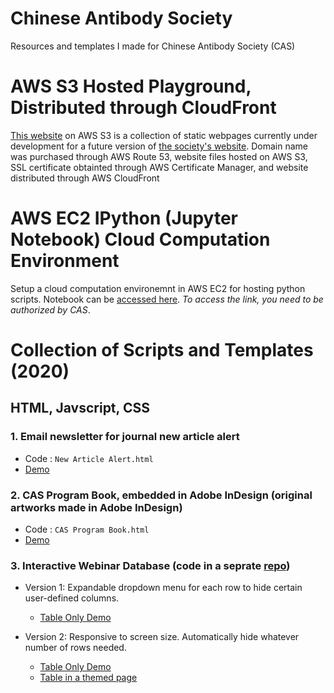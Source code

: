 # Chinese Antibody Society
Resources and templates I made for Chinese Antibody Society (CAS)

# AWS S3 Hosted Playground, Distributed through CloudFront

[This website](http://chineseantibody-dev.org/) on AWS S3 is a collection of static webpages currently under development for a future version of [the society's website](https://chineseantibody.org/). Domain name was purchased through AWS Route 53, website files hosted on AWS S3, SSL certificate obtainted through AWS Certificate Manager, and website distributed through AWS CloudFront

# AWS EC2 IPython (Jupyter Notebook) Cloud Computation Environment

Setup a cloud computation environemnt in AWS EC2 for hosting python scripts. Notebook can be [accessed here](https://ec2-18-217-92-114.us-east-2.compute.amazonaws.com:8888/tree/MyNotebooks/). *To access the link, you need to be authorized by CAS*.

# Collection of Scripts and Templates (2020)

## HTML, Javscript, CSS

### 1. Email newsletter for journal new article alert

 - Code : `New Article Alert.html`
 - [Demo](https://xinyu-dev.github.io/cas/New%20Article%20Alert.html)

### 2. CAS Program Book, embedded in Adobe InDesign (original artworks made in Adobe InDesign)

 - Code : `CAS Program Book.html`
 - [Demo](https://xinyu-dev.github.io/cas//CAS%20Program%20Book.html)

### 3. Interactive Webinar Database (code in a seprate [repo](https://github.com/xinyu-dev/interactive-datatable))
 - Version 1: Expandable dropdown menu for each row to hide certain user-defined columns.
   - [Table Only Demo](https://xinyu-dev.github.io/interactive-datatable/webinar_v1.html)

 - Version 2: Responsive to screen size. Automatically hide whatever number of rows needed. 
   - [Table Only Demo](https://xinyu-dev.github.io/interactive-datatable/webinar_v2.html) 
   - [Table in a themed page](http://chineseantibody-dev.org/webinar-test.html)
         
      

